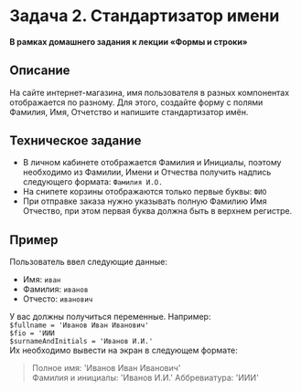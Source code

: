 # Задача 2. Стандартизатор имени

#### В рамках домашнего задания к лекции «Формы и строки»

## Описание
На сайте интернет-магазина, имя пользователя в разных компонентах отображается по разному.
Для этого, создайте форму с полями Фамилия, Имя, Отчетство и напишите стандартизатор имён.

## Техническое задание

* В личном кабинете отображается Фамилия и Инициалы, поэтому 
необходимо из Фамилии, Имени и Отчества получить надпись следующего формата: `Фамилия И.О.`
* На снипете корзины отображаются только первые буквы: `ФИО`
* При отправке заказа нужно указывать полную Фамилию Имя Отчество, при этом первая буква должна быть в верхнем регистре.

## Пример
Пользователь ввел следующие данные:
- Имя: `иван`
- Фамилия: `иванов`
- Отчесто: `иванович`

У вас должны получиться переменные. Например: \
`$fullname = 'Иванов Иван Иванович'`\
`$fio = 'ИИИ`\
`$surnameAndInitials = 'Иванов И.И.'`\
Их необходимо вывести на экран в следующем формате:
> Полное имя: 'Иванов Иван Иванович' \
> Фамилия и инициалы: 'Иванов И.И.'
> Аббревиатура: 'ИИИ'

